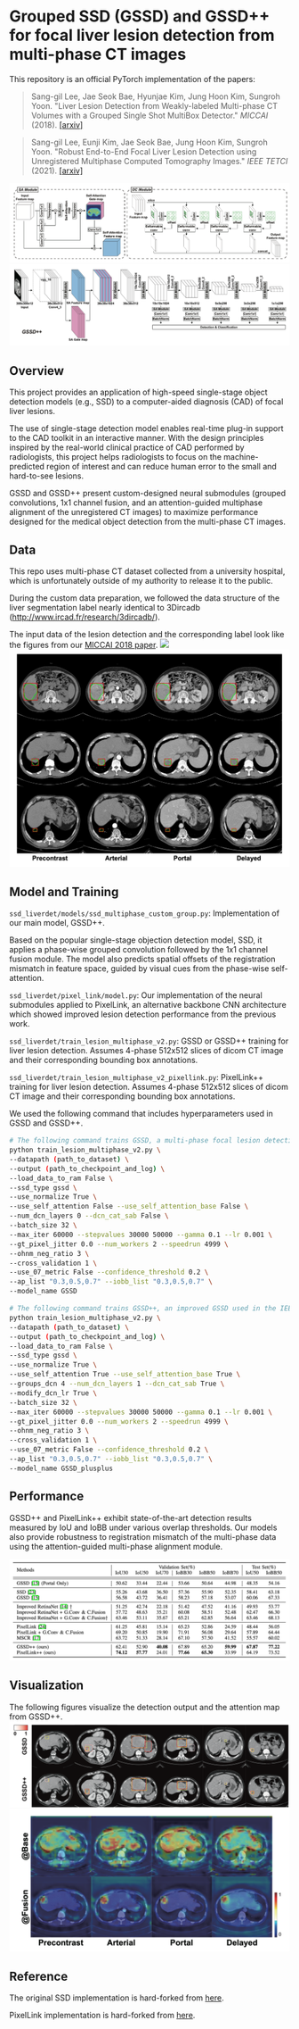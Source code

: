 # Grouped SSD (GSSD) and GSSD++ for focal liver lesion detection from multi-phase CT images

This repository is an official PyTorch implementation of the papers:

> Sang-gil Lee, Jae Seok Bae, Hyunjae Kim, Jung Hoon Kim, Sungroh Yoon. "Liver Lesion Detection from Weakly-labeled Multi-phase CT Volumes with a Grouped Single Shot MultiBox Detector." _MICCAI_ (2018).
>[[arxiv]](https://arxiv.org/abs/1807.00436)
>

> Sang-gil Lee, Eunji Kim, Jae Seok Bae, Jung Hoon Kim, Sungroh Yoon. "Robust End-to-End Focal Liver Lesion Detection using Unregistered Multiphase Computed Tomography Images." _IEEE TETCI_ (2021).
>[[arxiv]](https://arxiv.org/abs/2112.01535)
>
>

![](./pics/gssdpp5.png)
![](./pics/gssdpp1.png)

## Overview
This project provides an application of high-speed single-stage object detection models (e.g., SSD) to a computer-aided diagnosis (CAD) of focal liver lesions.

The use of single-stage detection model enables real-time plug-in support to the CAD toolkit in an interactive manner. With the design principles inspired by the real-world clinical practice of CAD performed by radiologists, this project helps radiologists to focus on the machine-predicted region of interest and can reduce human error to the small and hard-to-see lesions.

GSSD and GSSD++ present custom-designed neural submodules (grouped convolutions, 1x1 channel fusion, and an attention-guided multiphase alignment of the unregistered CT images) to maximize performance designed for the medical object detection from the multi-phase CT images.


## Data

This repo uses multi-phase CT dataset collected from a university hospital, which is unfortunately outside of my authority to release it to the public.

During the custom data preparation, we followed the data structure of the liver segmentation label nearly identical to 3Dircadb (http://www.ircad.fr/research/3dircadb/).

The input data of the lesion detection and the corresponding label look like the figures from our [MICCAI 2018 paper](https://arxiv.org/abs/1807.00436).
![](./pics/figure1.png)
![](./pics/gssdpp6.png)


## Model and Training 

`ssd_liverdet/models/ssd_multiphase_custom_group.py`: Implementation of our main model, GSSD++.

Based on the popular single-stage objection detection model, SSD, it applies a phase-wise grouped convolution followed by the 1x1 channel fusion module. The model also predicts spatial offsets of the registration mismatch in feature space, guided by visual cues from the phase-wise self-attention.

`ssd_liverdet/pixel_link/model.py`: Our implementation of the neural submodules applied to PixelLink, an alternative backbone CNN architecture which showed improved lesion detection performance from the previous work.

`ssd_liverdet/train_lesion_multiphase_v2.py`: GSSD or GSSD++ training for liver lesion detection. Assumes 4-phase 512x512 slices of dicom CT image and their corresponding bounding box annotations.

`ssd_liverdet/train_lesion_multiphase_v2_pixellink.py`: PixelLink++ training for liver lesion detection. Assumes 4-phase 512x512 slices of dicom CT image and their corresponding bounding box annotations.


We used the following command that includes hyperparameters used in GSSD and GSSD++.

```bash
# The following command trains GSSD, a multi-phase focal lesion detection model used in the MICCAI 2018 paper.
python train_lesion_multiphase_v2.py \
--datapath (path_to_dataset) \
--output (path_to_checkpoint_and_log) \
--load_data_to_ram False \
--ssd_type gssd \
--use_normalize True \
--use_self_attention False --use_self_attention_base False \
--num_dcn_layers 0 --dcn_cat_sab False \
--batch_size 32 \
--max_iter 60000 --stepvalues 30000 50000 --gamma 0.1 --lr 0.001 \
--gt_pixel_jitter 0.0 --num_workers 2 --speedrun 4999 \
--ohnm_neg_ratio 3 \
--cross_validation 1 \
--use_07_metric False --confidence_threshold 0.2 \
--ap_list "0.3,0.5,0.7" --iobb_list "0.3,0.5,0.7" \
--model_name GSSD
```

```bash
# The following command trains GSSD++, an improved GSSD used in the IEEE TETCI 2021 paper.
python train_lesion_multiphase_v2.py \
--datapath (path_to_dataset) \
--output (path_to_checkpoint_and_log) \
--load_data_to_ram False \
--ssd_type gssd \
--use_normalize True \
--use_self_attention True --use_self_attention_base True \
--groups_dcn 4 --num_dcn_layers 1 --dcn_cat_sab True \
--modify_dcn_lr True \
--batch_size 32 \
--max_iter 60000 --stepvalues 30000 50000 --gamma 0.1 --lr 0.001 \
--gt_pixel_jitter 0.0 --num_workers 2 --speedrun 4999 \
--ohnm_neg_ratio 3 \
--cross_validation 1 \
--use_07_metric False --confidence_threshold 0.2 \
--ap_list "0.3,0.5,0.7" --iobb_list "0.3,0.5,0.7" \
--model_name GSSD_plusplus
```

## Performance

GSSD++ and PixelLink++ exhibit state-of-the-art detection results measured by IoU and IoBB under various overlap thresholds. Our models also provide robustness to registration mismatch of the multi-phase data using the attention-guided multi-phase alignment module.

![](./pics/gssdpp4.png)

## Visualization

The following figures visualize the detection output and the attention map from GSSD++. 
![](./pics/gssdpp3.png)
![](./pics/gssdpp2.png)


## Reference
The original SSD implementation is hard-forked from [here](https://github.com/amdegroot/ssd.pytorch).

PixelLink implementation is hard-forked from [here](https://github.com/cheerss/PixelLink-with-pytorch).
